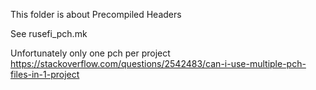 This folder is about Precompiled Headers

See rusefi_pch.mk

Unfortunately only one pch per project https://stackoverflow.com/questions/2542483/can-i-use-multiple-pch-files-in-1-project